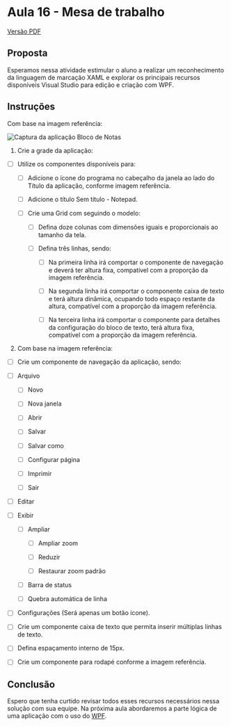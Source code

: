 # Aula 16 - Mesa de trabalho

[Versão PDF](https://docs.google.com/document/d/1jTNPoSPAogi0SpeeA9VgzjnSrpyCrxqjsUJE0g2a120/edit?usp=sharing)

## Proposta 

Esperamos nessa atividade estimular o aluno a realizar um reconhecimento da linguagem de marcação XAML e explorar os principais recursos disponíveis Visual Studio para edição e criação com WPF.

## Instruções

Com base na imagem referência:

![Captura da aplicação Bloco de Notas](https://drive.google.com/file/d/1NcRPhvillnExxDzMUj-cJNLgoxJavTVp/view?usp=sharing)

1. Crie a grade da aplicação:

- [ ] Utilize os componentes disponíveis para:

	- [ ] Adicione o ícone do programa no cabeçalho da janela ao lado do Título da aplicação, conforme imagem referência.

	- [ ] Adicione o título Sem título - Notepad.

	- [ ] Crie uma Grid com seguindo o modelo:

		- [ ] Defina doze colunas com dimensões iguais e proporcionais ao tamanho da tela.

		- [ ] Defina três linhas, sendo:

			- [ ] Na primeira linha irá comportar o componente de navegação e deverá ter altura fixa, compatível com a proporção da imagem referência.

			- [ ] Na segunda linha irá comportar o componente caixa de texto e terá altura dinâmica, ocupando todo espaço restante da altura, compatível com a proporção da imagem referência.

			- [ ] Na terceira linha irá comportar o componente para detalhes da configuração do bloco de texto, terá altura fixa, compatível com a proporção da imagem referência.

2. Com base na imagem referência:

- [ ] Crie um componente de navegação da aplicação, sendo:

- [ ] Arquivo

	- [ ] Novo

	- [ ] Nova janela

	- [ ] Abrir

	- [ ] Salvar

	- [ ] Salvar como

	- [ ] Configurar página

	- [ ] Imprimir

	- [ ] Sair

- [ ] Editar

- [ ] Exibir

	- [ ] Ampliar

		- [ ] Ampliar zoom

		- [ ] Reduzir

		- [ ] Restaurar zoom padrão

	- [ ] Barra de status

	- [ ] Quebra automática de linha

- [ ] Configurações (Será apenas um botão ícone).

- [ ] Crie um componente caixa de texto que permita inserir múltiplas linhas de texto.

- [ ] Defina espaçamento interno de 15px.

- [ ] Crie um componente para rodapé conforme a imagem referência.


## Conclusão

Espero que tenha curtido revisar todos esses recursos necessários nessa solução com sua equipe. Na próxima aula abordaremos a parte lógica de uma aplicação com o uso do [WPF](https://docs.microsoft.com/pt-br/dotnet/desktop/wpf/overview/?view=netdesktop-6.0). 
